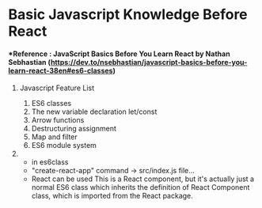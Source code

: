 # Basic Javascript Knowledge Before React

#### *Reference : JavaScript Basics Before You Learn React by Nathan Sebhastian (https://dev.to/nsebhastian/javascript-basics-before-you-learn-react-38en#es6-classes)

1. Javascript Feature List
    1. ES6 classes
    2. The new variable declaration let/const
    3. Arrow functions
    4. Destructuring assignment
    5. Map and filter
    6. ES6 module system

1. 
    - in es6class
    - "create-react-app" command -> src/index.js file...
    - React can be used This is a React component, but it's actually just a normal ES6 class which inherits the definition of React Component class, which is imported from the React package.
    

    
